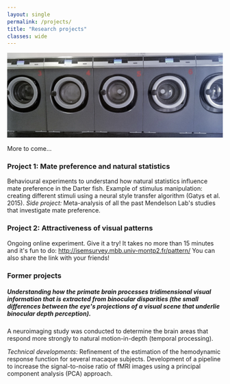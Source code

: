 ```yaml
---
layout: single
permalink: /projects/
title: "Research projects"
classes: wide
---
```


<img src="/assets/images/WashingMachines.jpg" alt="My projects"> 

More to come...

 
### Project 1: Mate preference and natural statistics
Behavioural experiments to understand how natural statistics influence mate preference in the Darter fish. 
Example of stimulus manipulation: creating different stimuli using a neural style transfer algorithm (Gatys et al. 2015).
*Side project:* Meta-analysis of all the past Mendelson Lab's studies that investigate mate preference.

### Project 2: Attractiveness of visual patterns
Ongoing online experiment. Give it a try!
It takes no more than 15 minutes and it's fun to do: http://isemsurvey.mbb.univ-montp2.fr/pattern/ 
You can also share the link with your friends!


### Former projects
##### Understanding how the primate brain processes tridimensional visual information that is extracted from binocular disparities (the small differences between the eye's projections of a visual scene that underlie binocular depth perception).
A neuroimaging study was conducted to determine the brain areas that respond more strongly to natural motion-in-depth (temporal processing).

*Technical developments:* Refinement of the estimation of the hemodynamic response function for several macaque subjects. Development of a pipeline to increase the signal-to-noise ratio of fMRI images using a principal component analysis (PCA) approach.  




